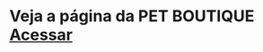 <h1>Veja a página da PET BOUTIQUE <a href="https://matheuschagas7.github.io/PET-BOUTIQUE/">Acessar</a></h1>

